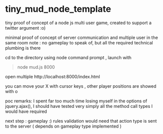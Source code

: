 # tiny_mud_node_template
tiny proof of concept of a node js multi user game,
created to support a twitter argument :o)

minimal proof of concept of server communication and multiple user in the same room
note : no gameplay to speak of, but all the required technical plumbing is there 

cd to the directory using node command prompt ,
launch with 
> node mud.js 8000

open multiple http://localhost:8000/index.html

you can move your X with cursor keys ,  other player positions are showed with o

poc remarks:
I spent far too much time losing myself in the options of jquery.ajax(),
I should have tested very simply all the method call types I would have required

next step :
gameplay :)
rules validation would need that action type is sent to the server
( depends on gameplay type implemented )